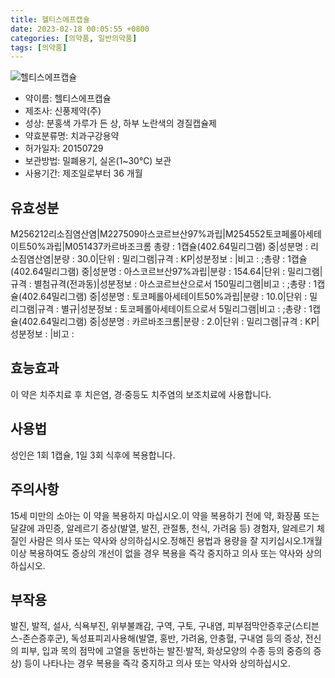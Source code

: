 ```yaml
---
title: 헬티스에프캡슐
date: 2023-02-18 00:05:55 +0800
categories: [의약품, 일반의약품]
tags: [의약품]
---
```

![헬티스에프캡슐](https://nedrug.mfds.go.kr/pbp/cmn/itemImageDownload/147427106970700000)

- 약이름: 헬티스에프캡슐
- 제조사: 신풍제약(주)
- 성상: 분홍색 가루가 든 상, 하부 노란색의 경질캡슐제
- 약효분류명: 치과구강용약
- 허가일자: 20150729
- 보관방법: 밀폐용기, 실온(1~30℃) 보관
- 사용기간: 제조일로부터 36 개월
## 유효성분
M256212리소짐염산염|M227509아스코르브산97%과립|M254552토코페롤아세테이트50%과립|M051437카르바조크롬
총량 : 1캡슐(402.64밀리그램) 중|성분명 : 리소짐염산염|분량 : 30.0|단위 : 밀리그램|규격 : KP|성분정보 : |비고 : ;총량 : 1캡슐(402.64밀리그램) 중|성분명 : 아스코르브산97%과립|분량 : 154.64|단위 : 밀리그램|규격 : 별첨규격(전과동)|성분정보 : 아스코르브산으로서 150밀리그램|비고 : ;총량 : 1캡슐(402.64밀리그램) 중|성분명 : 토코페롤아세테이트50%과립|분량 : 10.0|단위 : 밀리그램|규격 : 별규|성분정보 : 토코페롤아세테이트으로서 5밀리그램|비고 : ;총량 : 1캡슐(402.64밀리그램) 중|성분명 : 카르바조크롬|분량 : 2.0|단위 : 밀리그램|규격 : KP|성분정보 : |비고 :
## 효능효과
이 약은 치주치료 후 치은염, 경·중등도 치주염의 보조치료에 사용합니다.
## 사용법
성인은 1회 1캡슐, 1일 3회 식후에 복용합니다.
## 주의사항
15세 미만의 소아는 이 약을 복용하지 마십시오.이 약을 복용하기 전에 약, 화장품 또는 달걀에 과민증, 알레르기 증상(발열, 발진, 관절통, 천식, 가려움 등) 경험자, 알레르기 체질인 사람은 의사 또는 약사와 상의하십시오.정해진 용법과 용량을 잘 지키십시오.1개월 이상 복용하여도 증상의 개선이 없을 경우 복용을 즉각 중지하고 의사 또는 약사와 상의하십시오.
## 부작용
발진, 발적, 설사, 식욕부진, 위부불쾌감, 구역, 구토, 구내염, 피부점막안증후군(스티븐스-존슨증후군), 독성표피괴사용해(발열, 홍반, 가려움, 안충혈, 구내염 등의 증상, 전신의 피부, 입과 목의 점막에 고열을 동반하는 발진·발적, 화상모양의 수종 등의 중증의 증상) 등이 나타나는 경우 복용을 즉각 중지하고 의사 또는 약사와 상의하십시오.
